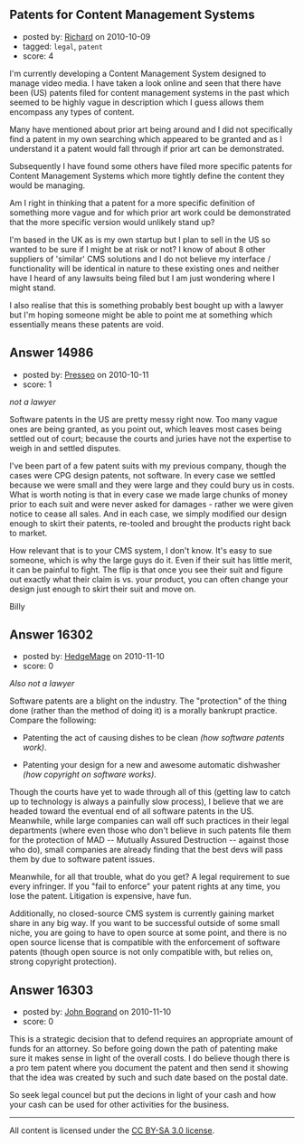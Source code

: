 ## Patents for Content Management Systems

- posted by: [Richard](https://stackexchange.com/users/-1/4735-richard) on 2010-10-09
- tagged: `legal`, `patent`
- score: 4

I'm currently developing a Content Management System designed to manage video media. I have taken a look online and seen that there have been (US) patents filed for content management systems in the past which seemed to be highly vague in description which I guess allows them encompass any types of content.

Many have mentioned about prior art being around and I did not specifically find a patent in my own searching which appeared to be granted and as I understand it a patent would fall through if prior art can be demonstrated.

Subsequently I have found some others have filed more specific patents for Content Management Systems which more tightly define the content they would be managing.

Am I right in thinking that a patent for a more specific definition of something more vague and for which prior art work could be demonstrated that the more specific version would unlikely stand up?

I'm based in the UK as is my own startup but I plan to sell in the US so wanted to be sure if I might be at risk or not? I know of about 8 other suppliers of 'similar' CMS solutions and I do not believe my interface / functionality will be identical in nature to these existing ones and neither have I heard of any lawsuits being filed but I am just wondering where I might stand.

I also realise that this is something probably best bought up with a lawyer but I'm hoping someone might be able to point me at something which essentially means these patents are void.


## Answer 14986

- posted by: [Presseo](https://stackexchange.com/users/-1/4750-presseo) on 2010-10-11
- score: 1

*not a lawyer*

Software patents in the US are pretty messy right now.  Too many vague ones are being granted, as you point out, which leaves most cases being settled out of court; because the courts and juries have not the expertise to weigh in and settled disputes.

I've been part of a few patent suits with my previous company, though the cases were CPG design patents, not software.  In every case we settled because we were small and they were large and they could bury us in costs.  What is worth noting is that in every case we made large chunks of money prior to each suit and were never asked for damages - rather we were given notice to cease all sales.  And in each case, we simply modified our design enough to skirt their patents, re-tooled and brought the products right back to market.

How relevant that is to your CMS system, I don't know.  It's easy to sue someone, which is why the large guys do it.  Even if their suit has little merit, it can be painful to fight.  The flip is that once you see their suit and figure out exactly what their claim is vs. your product, you can often change your design just enough to skirt their suit and move on.  

Billy 


## Answer 16302

- posted by: [HedgeMage](https://stackexchange.com/users/-1/5198-hedgemage) on 2010-11-10
- score: 0

*Also not a lawyer*

Software patents are a blight on the industry.  The "protection" of the thing done (rather than the method of doing it) is a morally bankrupt practice.  Compare the following:

 - Patenting the act of causing dishes to be clean *(how software patents work)*.

 - Patenting your design for a new and awesome automatic dishwasher *(how copyright on software works)*.

Though the courts have yet to wade through all of this (getting law to catch up to technology is always a painfully slow process), I believe that we are headed toward the eventual end of all software patents in the US.  Meanwhile, while large companies can wall off such practices in their legal departments (where even those who don't believe in such patents file them for the protection of MAD -- Mutually Assured Destruction -- against those who do), small companies are already finding that the best devs will pass them by due to software patent issues.

Meanwhile, for all that trouble, what do you get?  A legal requirement to sue every infringer.  If you "fail to enforce" your patent rights at any time, you lose the patent.  Litigation is expensive, have fun.

Additionally, no closed-source CMS system is currently gaining market share in any big way.  If you want to be successful outside of some small niche, you are going to have to open source at some point, and there is no open source license that is compatible with the enforcement of software patents (though open source is not only compatible with, but relies on, strong copyright protection).


## Answer 16303

- posted by: [John Bogrand](https://stackexchange.com/users/-1/3577-john-bogrand) on 2010-11-10
- score: 0

This is a strategic decision that to defend requires an appropriate amount of funds for an attorney.  So before going down the path of patenting make sure it makes sense in light of the overall costs.  I do believe though there is a pro tem patent where you document the patent and then send it showing that the idea was created by such and such date based on the postal date.  

So seek legal councel but put the decions in light of your cash and how your cash can be used for other activities for the business.



---

All content is licensed under the [CC BY-SA 3.0 license](https://creativecommons.org/licenses/by-sa/3.0/).
